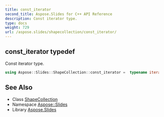 ```yaml
---
title: const_iterator
second_title: Aspose.Slides for C++ API Reference
description: Const iterator type.
type: docs
weight: 729
url: /aspose.slides/shapecollection/const_iterator/
---
```

## const_iterator typedef


Const iterator type.

```cpp
using Aspose::Slides::ShapeCollection::const_iterator =  typename iterator_holder_type::const_iterator
```

## See Also

* Class [ShapeCollection](../)
* Namespace [Aspose::Slides](../../)
* Library [Aspose.Slides](../../../)